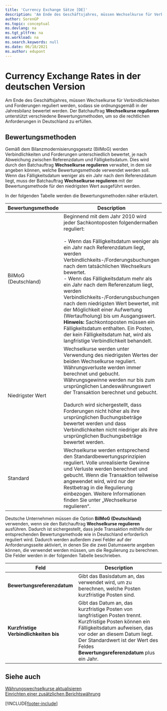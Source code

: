 ```yaml
---
title: 'Currency Exchange Sätze [DE]'
description: 'Am Ende des Geschäftsjahres, müssen Wechselkurse für Verbindlichkeiten und Forderungen reguliert werden, sodass sie ordnungsgemäß in der Jahresbilanz bewertet werden.'
author: SorenGP
ms.topic: conceptual
ms.devlang: na
ms.tgt_pltfrm: na
ms.workload: na
ms.search.keywords: null
ms.date: 06/18/2021
ms.author: edupont
---
```

# <a name="currency-exchange-rates-in-the-german-version"></a><a name="currency-exchange-rates-in-the-german-version"></a><a name="currency-exchange-rates-in-the-german-version"></a>Currency Exchange Rates in der deutschen Version
Am Ende des Geschäftsjahres, müssen Wechselkurse für Verbindlichkeiten und Forderungen reguliert werden, sodass sie ordnungsgemäß in der Jahresbilanz bewertet werden. Der Batchauftrag **Wechselkurse regulieren** unterstützt verschiedene Bewertungsmethoden, um so die rechtlichen Anforderungen in Deutschland zu erfüllen.  

## <a name="valuation-methods"></a><a name="valuation-methods"></a><a name="valuation-methods"></a>Bewertungsmethoden
Gemäß dem Bilanzmodernisierungsgesetz (BilMoG) werden Verbindlichkeiten und Forderungen unterschiedlich bewertet, je nach Abweichung zwischen Referenzdatum und Fälligkeitsdatum. Dies wird durch den Batchauftrag **Wechselkurse regulieren** verwaltet, in dem sie angeben können, welche Bewertungsmethode verwendet werden soll. Wenn das Fälligkeitsdatum weniger als ein Jahr nach dem Referenzdatum liegt, muss der Batchauftrag **Wechselkurse regulieren** mit der Bewertungsmethode für den niedrigsten Wert ausgeführt werden.  

In der folgenden Tabelle werden die Bewertungsmethoden näher erläutert.  

|Bewertungsmethode|Description|  
|----------------------|---------------------------------------|  
|BilMoG (Deutschland)|Beginnend mit dem Jahr 2010 wird jeder Sachkontoposten folgendermaßen reguliert:<br /><br /> -   Wenn das Fälligkeitsdatum weniger als ein Jahr nach Referenzdatum liegt, werden Verbindlichkeits-/Forderungsbuchungen nach dem tatsächlichen Wechselkurs bewertet.<br />-   Wenn das Fälligkeitsdatum mehr als ein Jahr nach dem Referenzatum liegt, werden Verbindlichkeits-/Forderungsbuchungen nach dem niedrigsten Wert bewertet, mit der Möglichkeit einer Aufwertung (Wertaufholung) bis um Ausgangswert. **Hinweis:**  Sachkontoposten müssen ein Fälligkeitsdatum enthalten. Ein Posten, der kein Fälligkeitsdatum hat, wird als langfristige Verbindlichkeit behandelt.|  
|Niedrigster Wert|Wechselkurse werden unter Verwendung des niedrigsten Wertes der beiden Wechselkurse reguliert. Währungsverluste werden immer berechnet und gebucht. Währungsgewinne werden nur bis zum ursprünglichen Landeswährungswert der Transaktion berechnet und gebucht.<br /><br /> Dadurch wird sichergestellt, dass Forderungen nicht höher als ihre ursprünglichen Buchungsbeträge bewertet werden und dass Verbindlichkeiten nicht niedriger als ihre ursprünglichen Buchungsbeträge bewertet werden.|  
|Standard|Wechselkurse werden entsprechend den Standardbewertungsprinzipien reguliert. Volle unrealisierte Gewinne und Verluste werden berechnet und gebucht. Wenn die Transaktion teilweise angewendet wird, wird nur der Restbetrag in die Regulierung einbezogen. Weitere Informationen finden Sie unter „Wechselkurse regulieren“.|  

Deutsche Unternehmen müssen die Option **BilMoG (Deutschland)** verwenden, wenn sie den Batchauftrag **Wechselkurse regulieren** ausführen. Dadurch ist sichergestellt, dass jede Transaktion mithilfe der entsprechenden Bewertungsmethode wie in Deutschland erforderlich reguliert wird. Dadurch werden außerdem zwei Felder auf der Anforderungsseite aktiviert, in denen Sie die zwei Datumswerte angeben können, die verwendet werden müssen, um die Regulierung zu berechnen. Die Felder werden in der folgenden Tabelle beschrieben.  

|Feld|Description|  
|---------------------------------|---------------------------------------|  
|**Bewertungsreferenzdatum**|Gibt das Basisdatum an, das verwendet wird, um zu berechnen, welche Posten kurzfristige Posten sind.|  
|**Kurzfristige Verbindlichkeiten bis**|Gibt das Datum an, das kurzfristige Posten von langfristigen Posten trennt. Kurzfristige Posten können ein Fälligkeitsdatum aufweisen, das vor oder an diesem Datum liegt. Der Standardwert ist der Wert des Feldes **Bewertungsreferenzdatum** plus ein Jahr.|  

## <a name="see-also"></a><a name="see-also"></a><a name="see-also"></a>Siehe auch
[Währungswechselkurse aktualisieren](../../finance-how-update-currencies.md)  
[Einrichten einer zusätzlichen Berichtswährung](../../finance-how-setup-additional-currencies.md)


[!INCLUDE[footer-include](../../includes/footer-banner.md)]
